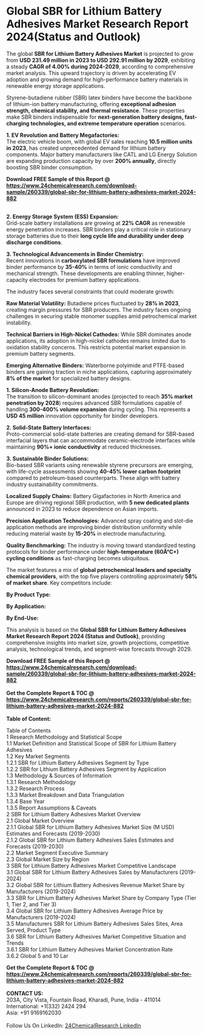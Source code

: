 <h1>Global SBR for Lithium Battery Adhesives Market Research Report 2024(Status and Outlook)</h1><p>The global <strong>SBR for Lithium Battery Adhesives Market</strong> is projected to grow from <strong>USD 231.49 million in 2023 to USD 292.91 million by 2029</strong>, exhibiting a steady <strong>CAGR of 4.00% during 2024-2029</strong>, according to comprehensive market analysis. This upward trajectory is driven by accelerating EV adoption and growing demand for high-performance battery materials in renewable energy storage applications.</p><p>Styrene-butadiene rubber (SBR) latex binders have become the backbone of lithium-ion battery manufacturing, offering <strong>exceptional adhesion strength, chemical stability, and thermal resistance</strong>. These properties make SBR binders indispensable for <strong>next-generation battery designs, fast-charging technologies, and extreme temperature operation</strong> scenarios.</p><p><strong>1. EV Revolution and Battery Megafactories:</strong><br>
The electric vehicle boom, with global EV sales reaching <strong>10.5 million units in 2023</strong>, has created unprecedented demand for lithium battery components. Major battery manufacturers like CATL and LG Energy Solution are expanding production capacity by over <strong>200% annually</strong>, directly boosting SBR binder consumption.</p><div><b>Download FREE Sample of this Report @ 
            <a href="https://www.24chemicalresearch.com/download-sample/260339/global-sbr-for-lithium-battery-adhesives-market-2024-882">
            https://www.24chemicalresearch.com/download-sample/260339/global-sbr-for-lithium-battery-adhesives-market-2024-882</a></b></div><br><p><strong>2. Energy Storage System (ESS) Expansion:</strong><br>
Grid-scale battery installations are growing at <strong>22% CAGR</strong> as renewable energy penetration increases. SBR binders play a critical role in stationary storage batteries due to their <strong>long cycle life and durability under deep discharge conditions</strong>.</p><p><strong>3. Technological Advancements in Binder Chemistry:</strong><br>
Recent innovations in <strong>carboxylated SBR formulations</strong> have improved binder performance by <strong>35-40%</strong> in terms of ionic conductivity and mechanical strength. These developments are enabling thinner, higher-capacity electrodes for premium battery applications.</p><p>The industry faces several constraints that could moderate growth:</p><p><strong>Raw Material Volatility:</strong> Butadiene prices fluctuated by <strong>28% in 2023</strong>, creating margin pressures for SBR producers. The industry faces ongoing challenges in securing stable monomer supplies amid petrochemical market instability.</p><p><strong>Technical Barriers in High-Nickel Cathodes:</strong> While SBR dominates anode applications, its adoption in high-nickel cathodes remains limited due to oxidation stability concerns. This restricts potential market expansion in premium battery segments.</p><p><strong>Emerging Alternative Binders:</strong> Waterborne polyimide and PTFE-based binders are gaining traction in niche applications, capturing approximately <strong>8% of the market</strong> for specialized battery designs.</p><p><strong>1. Silicon-Anode Battery Revolution:</strong><br>
The transition to silicon-dominant anodes (projected to reach <strong>35% market penetration by 2028</strong>) requires advanced SBR formulations capable of handling <strong>300-400% volume expansion</strong> during cycling. This represents a <strong>USD 45 million</strong> innovation opportunity for binder developers.</p><p><strong>2. Solid-State Battery Interfaces:</strong><br>
Proto-commercial solid-state batteries are creating demand for SBR-based interfacial layers that can accommodate ceramic-electrode interfaces while maintaining <strong>90%+ ionic conductivity</strong> at reduced thicknesses.</p><p><strong>3. Sustainable Binder Solutions:</strong><br>
Bio-based SBR variants using renewable styrene precursors are emerging, with life-cycle assessments showing <strong>40-45% lower carbon footprint</strong> compared to petroleum-based counterparts. These align with battery industry sustainability commitments.</p><p><strong>Localized Supply Chains:</strong> Battery Gigafactories in North America and Europe are driving regional SBR production, with <strong>5 new dedicated plants</strong> announced in 2023 to reduce dependence on Asian imports.</p><p><strong>Precision Application Technologies:</strong> Advanced spray coating and slot-die application methods are improving binder distribution uniformity while reducing material waste by <strong>15-20%</strong> in electrode manufacturing.</p><p><strong>Quality Benchmarking:</strong> The industry is moving toward standardized testing protocols for binder performance under <strong>high-temperature (60Â°C+) cycling conditions</strong> as fast-charging becomes ubiquitous.</p><p>The market features a mix of <strong>global petrochemical leaders and specialty chemical providers</strong>, with the top five players controlling approximately <strong>58% of market share</strong>. Key competitors include:</p><p><strong>By Product Type:</strong></p><p><strong>By Application:</strong></p><p><strong>By End-Use:</strong></p><p>This analysis is based on the <strong>Global SBR for Lithium Battery Adhesives Market Research Report 2024 (Status and Outlook)</strong>, providing comprehensive insights into market size, growth projections, competitive analysis, technological trends, and segment-wise forecasts through 2029.</p><div><b>Download FREE Sample of this Report @ 
            <a href="https://www.24chemicalresearch.com/download-sample/260339/global-sbr-for-lithium-battery-adhesives-market-2024-882">
            https://www.24chemicalresearch.com/download-sample/260339/global-sbr-for-lithium-battery-adhesives-market-2024-882</a></b></div><br><div><b>Get the Complete Report & TOC @ 
            <a href="https://www.24chemicalresearch.com/reports/260339/global-sbr-for-lithium-battery-adhesives-market-2024-882">
            https://www.24chemicalresearch.com/reports/260339/global-sbr-for-lithium-battery-adhesives-market-2024-882</a></b></div><br>
            <b>Table of Content:</b><p>Table of Contents<br />
1 Research Methodology and Statistical Scope<br />
1.1 Market Definition and Statistical Scope of SBR for Lithium Battery Adhesives<br />
1.2 Key Market Segments<br />
1.2.1 SBR for Lithium Battery Adhesives Segment by Type<br />
1.2.2 SBR for Lithium Battery Adhesives Segment by Application<br />
1.3 Methodology & Sources of Information<br />
1.3.1 Research Methodology<br />
1.3.2 Research Process<br />
1.3.3 Market Breakdown and Data Triangulation<br />
1.3.4 Base Year<br />
1.3.5 Report Assumptions & Caveats<br />
2 SBR for Lithium Battery Adhesives Market Overview<br />
2.1 Global Market Overview<br />
2.1.1 Global SBR for Lithium Battery Adhesives Market Size (M USD) Estimates and Forecasts (2019-2030)<br />
2.1.2 Global SBR for Lithium Battery Adhesives Sales Estimates and Forecasts (2019-2030)<br />
2.2 Market Segment Executive Summary<br />
2.3 Global Market Size by Region<br />
3 SBR for Lithium Battery Adhesives Market Competitive Landscape<br />
3.1 Global SBR for Lithium Battery Adhesives Sales by Manufacturers (2019-2024)<br />
3.2 Global SBR for Lithium Battery Adhesives Revenue Market Share by Manufacturers (2019-2024)<br />
3.3 SBR for Lithium Battery Adhesives Market Share by Company Type (Tier 1, Tier 2, and Tier 3)<br />
3.4 Global SBR for Lithium Battery Adhesives Average Price by Manufacturers (2019-2024)<br />
3.5 Manufacturers SBR for Lithium Battery Adhesives Sales Sites, Area Served, Product Type<br />
3.6 SBR for Lithium Battery Adhesives Market Competitive Situation and Trends<br />
3.6.1 SBR for Lithium Battery Adhesives Market Concentration Rate<br />
3.6.2 Global 5 and 10 Lar</p><div><b>Get the Complete Report & TOC @ 
            <a href="https://www.24chemicalresearch.com/reports/260339/global-sbr-for-lithium-battery-adhesives-market-2024-882">
            https://www.24chemicalresearch.com/reports/260339/global-sbr-for-lithium-battery-adhesives-market-2024-882</a></b></div><br><b>CONTACT US:</b><br>
            203A, City Vista, Fountain Road, Kharadi, Pune, India - 411014<br>
            International: +1(332) 2424 294<br>
            Asia: +91 9169162030 <br><br>
            Follow Us On LinkedIn: <a href="https://www.linkedin.com/company/24chemicalresearch/">24ChemicalResearch LinkedIn</a>